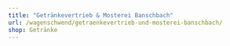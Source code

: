```yaml
---
title: "Getränkevertrieb & Mosterei Banschbach"
url: /wagenschwend/getraenkevertrieb-und-mosterei-banschbach/
shop: Getränke
---
```

